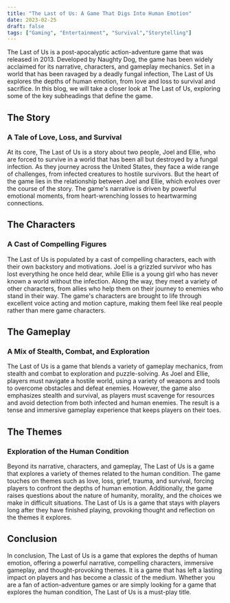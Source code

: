 ```yaml
---
title: "The Last of Us: A Game That Digs Into Human Emotion"
date: 2023-02-25
draft: false
tags: ["Gaming", "Entertainment", "Survival","Storytelling"]
---
```


The Last of Us is a post-apocalyptic action-adventure game that was released in 2013. Developed by Naughty Dog, the game has been widely acclaimed for its narrative, characters, and gameplay mechanics. Set in a world that has been ravaged by a deadly fungal infection, The Last of Us explores the depths of human emotion, from love and loss to survival and sacrifice. In this blog, we will take a closer look at The Last of Us, exploring some of the key subheadings that define the game.

## The Story
### A Tale of Love, Loss, and Survival
At its core, The Last of Us is a story about two people, Joel and Ellie, who are forced to survive in a world that has been all but destroyed by a fungal infection. As they journey across the United States, they face a wide range of challenges, from infected creatures to hostile survivors. But the heart of the game lies in the relationship between Joel and Ellie, which evolves over the course of the story. The game's narrative is driven by powerful emotional moments, from heart-wrenching losses to heartwarming connections.

## The Characters
### A Cast of Compelling Figures
The Last of Us is populated by a cast of compelling characters, each with their own backstory and motivations. Joel is a grizzled survivor who has lost everything he once held dear, while Ellie is a young girl who has never known a world without the infection. Along the way, they meet a variety of other characters, from allies who help them on their journey to enemies who stand in their way. The game's characters are brought to life through excellent voice acting and motion capture, making them feel like real people rather than mere game characters.

## The Gameplay
### A Mix of Stealth, Combat, and Exploration
The Last of Us is a game that blends a variety of gameplay mechanics, from stealth and combat to exploration and puzzle-solving. As Joel and Ellie, players must navigate a hostile world, using a variety of weapons and tools to overcome obstacles and defeat enemies. However, the game also emphasizes stealth and survival, as players must scavenge for resources and avoid detection from both infected and human enemies. The result is a tense and immersive gameplay experience that keeps players on their toes.

## The Themes
### Exploration of the Human Condition
Beyond its narrative, characters, and gameplay, The Last of Us is a game that explores a variety of themes related to the human condition. The game touches on themes such as love, loss, grief, trauma, and survival, forcing players to confront the depths of human emotion. Additionally, the game raises questions about the nature of humanity, morality, and the choices we make in difficult situations. The Last of Us is a game that stays with players long after they have finished playing, provoking thought and reflection on the themes it explores.

## Conclusion
In conclusion, The Last of Us is a game that explores the depths of human emotion, offering a powerful narrative, compelling characters, immersive gameplay, and thought-provoking themes. It is a game that has left a lasting impact on players and has become a classic of the medium. Whether you are a fan of action-adventure games or are simply looking for a game that explores the human condition, The Last of Us is a must-play title.